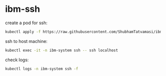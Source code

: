 # ibm-ssh

create a pod for ssh:
```bash
kubectl apply -f https://raw.githubusercontent.com/ShubhamTatvamasi/ibm-ssh/master/ssh.yaml
```

ssh to host machine:
```bash
kubectl exec -it -n ibm-system ssh -- ssh localhost
```

check logs:
```bash
kubectl logs -n ibm-system ssh -f
```
